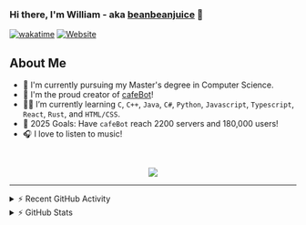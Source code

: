 ### Hi there, I'm William - aka [beanbeanjuice][website] 👋

[![wakatime](https://wakatime.com/badge/user/beeb4317-977b-4b19-878a-21e9aa8e43ed.svg?style=for-the-badge)](https://wakatime.com/@beeb4317-977b-4b19-878a-21e9aa8e43ed)
[![Website](https://uptime.beanbeanjuice.com/api/badge/5/uptime/24?style=for-the-badge&label=beanbeanjuice.com)](https://beanbeanjuice.com)

## About Me

- 🏫 I'm currently pursuing my Master's degree in Computer Science.
- 🤖 I'm the proud creator of [cafeBot][cafeBot]!
- 🧑‍🎓 I’m currently learning `C`, `C++`, `Java`, `C#`, `Python`, `Javascript`, `Typescript`, `React`, `Rust`, and `HTML/CSS`.
- 🥅 2025 Goals: Have `cafeBot` reach 2200 servers and 180,000 users!
- 🎧 I love to listen to music!

<br />

<p align="center">
  <img src="https://novatorem-git-main-beanbeanjuices-projects.vercel.app/api/spotify" />
</p>

---

<details>
  <summary>⚡ Recent GitHub Activity</summary>
  
<!--START_SECTION:activity-->
1. 🗣 Commented on [#264](https://github.com/apollo-server-integrations/apollo-server-integration-next/pull/264#issuecomment-3091645219) in [apollo-server-integrations/apollo-server-integration-next](https://github.com/apollo-server-integrations/apollo-server-integration-next)
2. 💪 Opened PR [#615](https://github.com/beanbeanjuice/cafeBot/pull/615) in [beanbeanjuice/cafeBot](https://github.com/beanbeanjuice/cafeBot)
3. 💪 Opened PR [#3](https://github.com/beanbeanjuice/DiscordMessageSchedulerBot/pull/3) in [beanbeanjuice/DiscordMessageSchedulerBot](https://github.com/beanbeanjuice/DiscordMessageSchedulerBot)
4. 🎉 Merged PR [#2](https://github.com/beanbeanjuice/DiscordMessageSchedulerBot/pull/2) in [beanbeanjuice/DiscordMessageSchedulerBot](https://github.com/beanbeanjuice/DiscordMessageSchedulerBot)
5. 💪 Opened PR [#2](https://github.com/beanbeanjuice/DiscordMessageSchedulerBot/pull/2) in [beanbeanjuice/DiscordMessageSchedulerBot](https://github.com/beanbeanjuice/DiscordMessageSchedulerBot)
<!--END_SECTION:activity-->

</details>

<details>
  <summary>⚡ GitHub Stats</summary>

  <!-- [GitHub Stats] -->
  <div align="center">
    <br>
    <a href="https://github.com/beanbeanjuice">
    <img height="160em" src="https://github-readme-stats.vercel.app/api?username=beanbeanjuice&show_icons=true&theme=tokyonight&include_all_commits=true&count_private=true"/>
    <img height="160em" src="https://github-readme-stats.vercel.app/api/top-langs/?username=beanbeanjuice&layout=compact&langs_count=8&theme=tokyonight&count_private=true"/>
  </div>

</details>

[website]: https://www.beanbeanjuice.com
[cafeBot]: https://www.github.com/beanbeanjuice/cafeBot
[twitter]: https://twitter.com/beanbeanjuice
[youtube]: https://youtube.com/beanbeanjuice
[instagram]: https://instagram.com/beanbeanjuice
[webdevplaylist]: https://www.youtube.com/playlist?list=PLkwxH9e_vrAJ0WbEsFA9W3I1W-g_BTsbt
[jsplaylist]: https://www.youtube.com/playlist?list=PLkwxH9e_vrALRJKu7wfXby3MKeflhTu6B
[cssplaylist]: https://www.youtube.com/playlist?list=PLkwxH9e_vrALSdvZuEh6gqQdmDoDIoqz4
[reactplaylist]: https://www.youtube.com/playlist?list=PLkwxH9e_vrAK4TdffpxKY3QGyHCpxFcQ0
